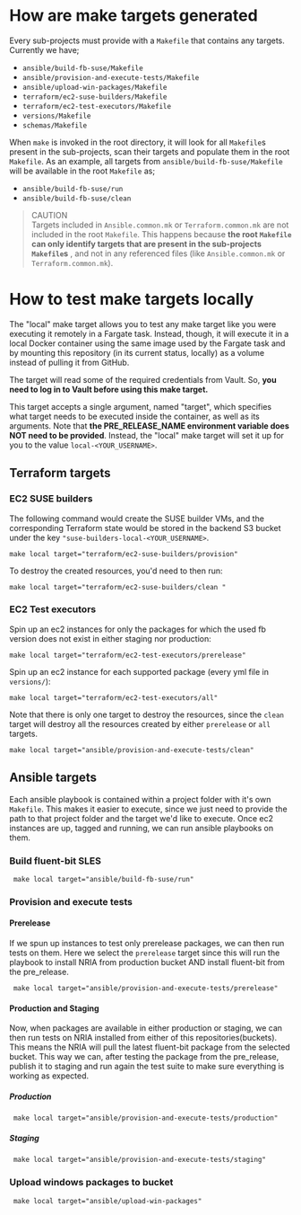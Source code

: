 # How are make targets generated
Every sub-projects must provide with a `Makefile` that contains any targets. Currently we have;
- `ansible/build-fb-suse/Makefile`
- `ansible/provision-and-execute-tests/Makefile`
- `ansible/upload-win-packages/Makefile`
- `terraform/ec2-suse-builders/Makefile`
- `terraform/ec2-test-executors/Makefile`
- `versions/Makefile`
- `schemas/Makefile`

When `make` is invoked in the root directory, it will look for all `Makefile`s present in the sub-projects, scan their
targets and populate them in the root `Makefile`. As an example, all targets from `ansible/build-fb-suse/Makefile` will
be available in the root `Makefile` as;

- `ansible/build-fb-suse/run`
- `ansible/build-fb-suse/clean`

> CAUTION  
> Targets included in `Ansible.common.mk` or `Terraform.common.mk` are not included in the root `Makefile`.
> This happens because **the root `Makefile` can only identify targets that are present in the sub-projects `Makefile`s**
> , and not in any referenced files (like `Ansible.common.mk` or `Terraform.common.mk`).

# How to test make targets locally
The "local" make target allows you to test any make target like you were executing it remotely in a Fargate task. Instead,
though, it will execute it in a local Docker container using the same image used by the Fargate task and by mounting this
repository (in its current status, locally) as a volume instead of pulling it from GitHub.

The target will read some of the required credentials from Vault. So, **you need to log in to Vault before using this make target.**

This target accepts a single argument, named "target", which specifies what target needs to be executed inside the container,
as well as its arguments. Note that **the PRE_RELEASE_NAME environment variable does NOT need to be provided**. Instead, the "local"
make target will set it up for you to the value `local-<YOUR_USERNAME>`.

## Terraform targets
### EC2 SUSE builders
The following command would create the SUSE builder VMs, and the corresponding Terraform state would be stored in
the backend S3 bucket under the key `"suse-builders-local-<YOUR_USERNAME>`.
```shell
make local target="terraform/ec2-suse-builders/provision"
````
To destroy the created resources, you'd need to then run:
```shell
make local target="terraform/ec2-suse-builders/clean "
```

### EC2 Test executors
Spin up an ec2 instances for only the packages for which the used fb version does not exist in either staging nor production:
```shell
make local target="terraform/ec2-test-executors/prerelease"
```
Spin up an ec2 instance for each supported package (every yml file in `versions/`):
```shell
make local target="terraform/ec2-test-executors/all"
```
Note that there is only one target to destroy the resources, since the `clean` target will destroy all the resources created by either
`prerelease` or `all` targets.
```shell
make local target="ansible/provision-and-execute-tests/clean"
```

## Ansible targets
Each ansible playbook is contained within a project folder with it's own `Makefile`. This makes it easier to execute, since we just need
to provide the path to that project folder and the target we'd like to execute.
Once ec2 instances are up, tagged and running, we can run ansible playbooks on them.
### Build fluent-bit SLES
```shell
 make local target="ansible/build-fb-suse/run"
```
### Provision and execute tests
#### Prerelease
If we spun up instances to test only prerelease packages, we can then run tests on them. Here we select the 
`prerelease` target since this will run the playbook to install NRIA from production bucket AND install fluent-bit
from the pre_release.
```shell
 make local target="ansible/provision-and-execute-tests/prerelease"
```
#### Production and Staging
Now, when packages are available in either production or staging, we can then run tests on NRIA installed from either
of this repositories(buckets). This means the NRIA will pull the latest fluent-bit package from the selected bucket.
This way we can, after testing the package from the pre_release, publish it to staging and run again the test suite
to make sure everything is working as expected.
##### Production
```shell
 make local target="ansible/provision-and-execute-tests/production"
```
##### Staging
```shell
 make local target="ansible/provision-and-execute-tests/staging"
```
### Upload windows packages to bucket
```shell
 make local target="ansible/upload-win-packages"
```